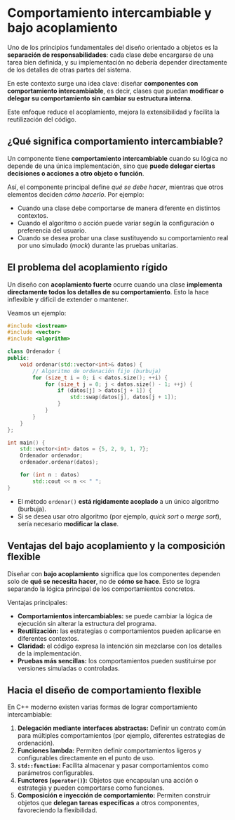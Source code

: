 # Comportamiento intercambiable y bajo acoplamiento

Uno de los principios fundamentales del diseño orientado a objetos es la **separación de responsabilidades**: cada clase debe encargarse de una tarea bien definida, y su implementación no debería depender directamente de los detalles de otras partes del sistema.

En este contexto surge una idea clave: diseñar **componentes con comportamiento intercambiable**, es decir, clases que puedan **modificar o delegar su comportamiento sin cambiar su estructura interna**.

Este enfoque reduce el acoplamiento, mejora la extensibilidad y facilita la reutilización del código.


## ¿Qué significa comportamiento intercambiable?

Un componente tiene **comportamiento intercambiable** cuando su lógica no depende de una única implementación, sino que **puede delegar ciertas decisiones o acciones a otro objeto o función**.

Así, el componente principal define *qué se debe hacer*, mientras que otros elementos deciden *cómo hacerlo*. Por ejemplo:

* Cuando una clase debe comportarse de manera diferente en distintos contextos.
* Cuando el algoritmo o acción puede variar según la configuración o preferencia del usuario.
* Cuando se desea probar una clase sustituyendo su comportamiento real por uno simulado (*mock*) durante las pruebas unitarias.

## El problema del acoplamiento rígido

Un diseño con **acoplamiento fuerte** ocurre cuando una clase **implementa directamente todos los detalles de su comportamiento**.
Esto la hace inflexible y difícil de extender o mantener.

Veamos un ejemplo:

```cpp
#include <iostream>
#include <vector>
#include <algorithm>

class Ordenador {
public:
    void ordenar(std::vector<int>& datos) {
        // Algoritmo de ordenación fijo (burbuja)
        for (size_t i = 0; i < datos.size(); ++i) {
            for (size_t j = 0; j < datos.size() - 1; ++j) {
                if (datos[j] > datos[j + 1]) {
                    std::swap(datos[j], datos[j + 1]);
                }
            }
        }
    }
};

int main() {
    std::vector<int> datos = {5, 2, 9, 1, 7};
    Ordenador ordenador;
    ordenador.ordenar(datos);

    for (int n : datos)
        std::cout << n << " ";
}
```
* El método `ordenar()` **está rígidamente acoplado** a un único algoritmo (burbuja).
* Si se desea usar otro algoritmo (por ejemplo, *quick sort* o *merge sort*), sería necesario **modificar la clase**.

## Ventajas del bajo acoplamiento y la composición flexible

Diseñar con **bajo acoplamiento** significa que los componentes dependen solo de **qué se necesita hacer**, no de **cómo se hace**.
Esto se logra separando la lógica principal de los comportamientos concretos.

Ventajas principales:

* **Comportamientos intercambiables:** se puede cambiar la lógica de ejecución sin alterar la estructura del programa.
* **Reutilización:** las estrategias o comportamientos pueden aplicarse en diferentes contextos.
* **Claridad:** el código expresa la intención sin mezclarse con los detalles de la implementación.
* **Pruebas más sencillas:** los comportamientos pueden sustituirse por versiones simuladas o controladas.


## Hacia el diseño de comportamiento flexible

En C++ moderno existen varias formas de lograr comportamiento intercambiable:

1. **Delegación mediante interfaces abstractas:** Definir un contrato común para múltiples comportamientos (por ejemplo, diferentes estrategias de ordenación).
2. **Funciones lambda:** Permiten definir comportamientos ligeros y configurables directamente en el punto de uso.
3. **`std::function`:** Facilita almacenar y pasar comportamientos como parámetros configurables.
4. **Functores (`operator()`):** Objetos que encapsulan una acción o estrategia y pueden comportarse como funciones.
5. **Composición e inyección de comportamiento:** Permiten construir objetos que **delegan tareas específicas** a otros componentes, favoreciendo la flexibilidad.


